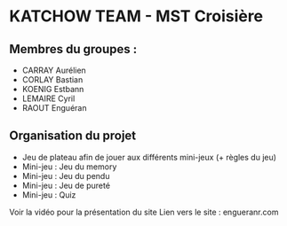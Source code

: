 # KATCHOW TEAM - MST Croisière

## Membres du groupes :
- CARRAY Aurélien
- CORLAY Bastian
- KOENIG Estbann
- LEMAIRE Cyril
- RAOUT Enguéran

## Organisation du projet 
- Jeu de plateau afin de jouer aux différents mini-jeux (+ règles du jeu)
- Mini-jeu : Jeu du memory
- Mini-jeu : Jeu du pendu
- Mini-jeu : Jeu de pureté
- Mini-jeu : Quiz


Voir la vidéo pour la présentation du site
Lien vers le site : engueranr.com
